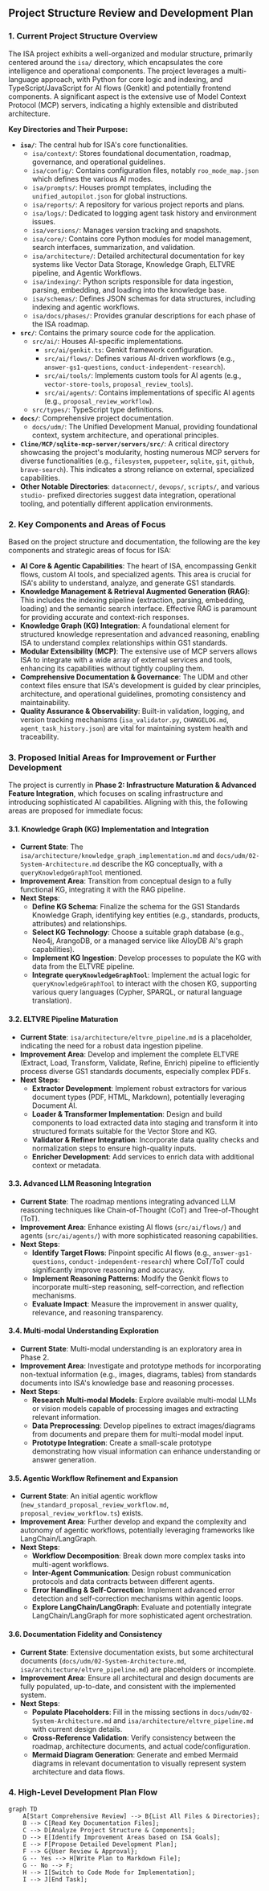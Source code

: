 ## Project Structure Review and Development Plan

### 1. Current Project Structure Overview

The ISA project exhibits a well-organized and modular structure, primarily centered around the `isa/` directory, which encapsulates the core intelligence and operational components. The project leverages a multi-language approach, with Python for core logic and indexing, and TypeScript/JavaScript for AI flows (Genkit) and potentially frontend components. A significant aspect is the extensive use of Model Context Protocol (MCP) servers, indicating a highly extensible and distributed architecture.

**Key Directories and Their Purpose:**

*   **`isa/`**: The central hub for ISA's core functionalities.
    *   `isa/context/`: Stores foundational documentation, roadmap, governance, and operational guidelines.
    *   `isa/config/`: Contains configuration files, notably `roo_mode_map.json` which defines the various AI modes.
    *   `isa/prompts/`: Houses prompt templates, including the `unified_autopilot.json` for global instructions.
    *   `isa/reports/`: A repository for various project reports and plans.
    *   `isa/logs/`: Dedicated to logging agent task history and environment issues.
    *   `isa/versions/`: Manages version tracking and snapshots.
    *   `isa/core/`: Contains core Python modules for model management, search interfaces, summarization, and validation.
    *   `isa/architecture/`: Detailed architectural documentation for key systems like Vector Data Storage, Knowledge Graph, ELTVRE pipeline, and Agentic Workflows.
    *   `isa/indexing/`: Python scripts responsible for data ingestion, parsing, embedding, and loading into the knowledge base.
    *   `isa/schemas/`: Defines JSON schemas for data structures, including indexing and agentic workflows.
    *   `isa/docs/phases/`: Provides granular descriptions for each phase of the ISA roadmap.
*   **`src/`**: Contains the primary source code for the application.
    *   `src/ai/`: Houses AI-specific implementations.
        *   `src/ai/genkit.ts`: Genkit framework configuration.
        *   `src/ai/flows/`: Defines various AI-driven workflows (e.g., `answer-gs1-questions`, `conduct-independent-research`).
        *   `src/ai/tools/`: Implements custom tools for AI agents (e.g., `vector-store-tools`, `proposal_review_tools`).
        *   `src/ai/agents/`: Contains implementations of specific AI agents (e.g., `proposal_review_workflow`).
    *   `src/types/`: TypeScript type definitions.
*   **`docs/`**: Comprehensive project documentation.
    *   `docs/udm/`: The Unified Development Manual, providing foundational context, system architecture, and operational principles.
*   **`Cline/MCP/sqlite-mcp-server/servers/src/`**: A critical directory showcasing the project's modularity, hosting numerous MCP servers for diverse functionalities (e.g., `filesystem`, `puppeteer`, `sqlite`, `git`, `github`, `brave-search`). This indicates a strong reliance on external, specialized capabilities.
*   **Other Notable Directories**: `dataconnect/`, `devops/`, `scripts/`, and various `studio-` prefixed directories suggest data integration, operational tooling, and potentially different application environments.

### 2. Key Components and Areas of Focus

Based on the project structure and documentation, the following are the key components and strategic areas of focus for ISA:

*   **AI Core & Agentic Capabilities**: The heart of ISA, encompassing Genkit flows, custom AI tools, and specialized agents. This area is crucial for ISA's ability to understand, analyze, and generate GS1 standards.
*   **Knowledge Management & Retrieval Augmented Generation (RAG)**: This includes the indexing pipeline (extraction, parsing, embedding, loading) and the semantic search interface. Effective RAG is paramount for providing accurate and context-rich responses.
*   **Knowledge Graph (KG) Integration**: A foundational element for structured knowledge representation and advanced reasoning, enabling ISA to understand complex relationships within GS1 standards.
*   **Modular Extensibility (MCP)**: The extensive use of MCP servers allows ISA to integrate with a wide array of external services and tools, enhancing its capabilities without tightly coupling them.
*   **Comprehensive Documentation & Governance**: The UDM and other context files ensure that ISA's development is guided by clear principles, architecture, and operational guidelines, promoting consistency and maintainability.
*   **Quality Assurance & Observability**: Built-in validation, logging, and version tracking mechanisms (`isa_validator.py`, `CHANGELOG.md`, `agent_task_history.json`) are vital for maintaining system health and traceability.

### 3. Proposed Initial Areas for Improvement or Further Development

The project is currently in **Phase 2: Infrastructure Maturation & Advanced Feature Integration**, which focuses on scaling infrastructure and introducing sophisticated AI capabilities. Aligning with this, the following areas are proposed for immediate focus:

#### 3.1. Knowledge Graph (KG) Implementation and Integration

*   **Current State**: The `isa/architecture/knowledge_graph_implementation.md` and `docs/udm/02-System-Architecture.md` describe the KG conceptually, with a `queryKnowledgeGraphTool` mentioned.
*   **Improvement Area**: Transition from conceptual design to a fully functional KG, integrating it with the RAG pipeline.
*   **Next Steps**:
    *   **Define KG Schema**: Finalize the schema for the GS1 Standards Knowledge Graph, identifying key entities (e.g., standards, products, attributes) and relationships.
    *   **Select KG Technology**: Choose a suitable graph database (e.g., Neo4j, ArangoDB, or a managed service like AlloyDB AI's graph capabilities).
    *   **Implement KG Ingestion**: Develop processes to populate the KG with data from the ELTVRE pipeline.
    *   **Integrate `queryKnowledgeGraphTool`**: Implement the actual logic for `queryKnowledgeGraphTool` to interact with the chosen KG, supporting various query languages (Cypher, SPARQL, or natural language translation).

#### 3.2. ELTVRE Pipeline Maturation

*   **Current State**: `isa/architecture/eltvre_pipeline.md` is a placeholder, indicating the need for a robust data ingestion pipeline.
*   **Improvement Area**: Develop and implement the complete ELTVRE (Extract, Load, Transform, Validate, Refine, Enrich) pipeline to efficiently process diverse GS1 standards documents, especially complex PDFs.
*   **Next Steps**:
    *   **Extractor Development**: Implement robust extractors for various document types (PDF, HTML, Markdown), potentially leveraging Document AI.
    *   **Loader & Transformer Implementation**: Design and build components to load extracted data into staging and transform it into structured formats suitable for the Vector Store and KG.
    *   **Validator & Refiner Integration**: Incorporate data quality checks and normalization steps to ensure high-quality inputs.
    *   **Enricher Development**: Add services to enrich data with additional context or metadata.

#### 3.3. Advanced LLM Reasoning Integration

*   **Current State**: The roadmap mentions integrating advanced LLM reasoning techniques like Chain-of-Thought (CoT) and Tree-of-Thought (ToT).
*   **Improvement Area**: Enhance existing AI flows (`src/ai/flows/`) and agents (`src/ai/agents/`) with more sophisticated reasoning capabilities.
*   **Next Steps**:
    *   **Identify Target Flows**: Pinpoint specific AI flows (e.g., `answer-gs1-questions`, `conduct-independent-research`) where CoT/ToT could significantly improve reasoning and accuracy.
    *   **Implement Reasoning Patterns**: Modify the Genkit flows to incorporate multi-step reasoning, self-correction, and reflection mechanisms.
    *   **Evaluate Impact**: Measure the improvement in answer quality, relevance, and reasoning transparency.

#### 3.4. Multi-modal Understanding Exploration

*   **Current State**: Multi-modal understanding is an exploratory area in Phase 2.
*   **Improvement Area**: Investigate and prototype methods for incorporating non-textual information (e.g., images, diagrams, tables) from standards documents into ISA's knowledge base and reasoning processes.
*   **Next Steps**:
    *   **Research Multi-modal Models**: Explore available multi-modal LLMs or vision models capable of processing images and extracting relevant information.
    *   **Data Preprocessing**: Develop pipelines to extract images/diagrams from documents and prepare them for multi-modal model input.
    *   **Prototype Integration**: Create a small-scale prototype demonstrating how visual information can enhance understanding or answer generation.

#### 3.5. Agentic Workflow Refinement and Expansion

*   **Current State**: An initial agentic workflow (`new_standard_proposal_review_workflow.md`, `proposal_review_workflow.ts`) exists.
*   **Improvement Area**: Further develop and expand the complexity and autonomy of agentic workflows, potentially leveraging frameworks like LangChain/LangGraph.
*   **Next Steps**:
    *   **Workflow Decomposition**: Break down more complex tasks into multi-agent workflows.
    *   **Inter-Agent Communication**: Design robust communication protocols and data contracts between different agents.
    *   **Error Handling & Self-Correction**: Implement advanced error detection and self-correction mechanisms within agentic loops.
    *   **Explore LangChain/LangGraph**: Evaluate and potentially integrate LangChain/LangGraph for more sophisticated agent orchestration.

#### 3.6. Documentation Fidelity and Consistency

*   **Current State**: Extensive documentation exists, but some architectural documents (`docs/udm/02-System-Architecture.md`, `isa/architecture/eltvre_pipeline.md`) are placeholders or incomplete.
*   **Improvement Area**: Ensure all architectural and design documents are fully populated, up-to-date, and consistent with the implemented system.
*   **Next Steps**:
    *   **Populate Placeholders**: Fill in the missing sections in `docs/udm/02-System-Architecture.md` and `isa/architecture/eltvre_pipeline.md` with current design details.
    *   **Cross-Reference Validation**: Verify consistency between the roadmap, architecture documents, and actual code/configuration.
    *   **Mermaid Diagram Generation**: Generate and embed Mermaid diagrams in relevant documentation to visually represent system architecture and data flows.

### 4. High-Level Development Plan Flow

```mermaid
graph TD
    A[Start Comprehensive Review] --> B{List All Files & Directories};
    B --> C[Read Key Documentation Files];
    C --> D[Analyze Project Structure & Components];
    D --> E[Identify Improvement Areas based on ISA Goals];
    E --> F[Propose Detailed Development Plan];
    F --> G{User Review & Approval};
    G -- Yes --> H[Write Plan to Markdown File];
    G -- No --> F;
    H --> I[Switch to Code Mode for Implementation];
    I --> J[End Task];